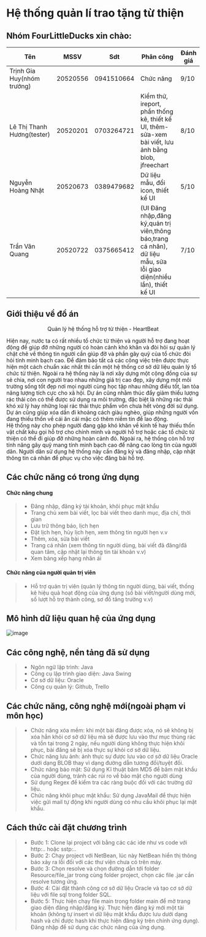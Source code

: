 # Hệ thống quản lí trao tặng từ thiện

## Nhóm FourLittleDucks xin chào: 
| Tên                        | MSSV     | Sdt        | Phân công | Đánh giá |
|----------------------------|----------|------------|-----------|----------|
| Trịnh Gia Huy(nhóm trưởng) | 20520556 | 0941510664 |Chức năng           | 9/10     |
| Lê Thị Thanh Hương(tester) | 20520201 | 0703264721 |Kiểm thử, ireport, phần thống kê, thiết kế UI, thêm-sửa-xem bài viết, lưu ảnh bằng blob, jfreechart      | 8/10     |
| Nguyễn Hoàng Nhật          | 20520673 | 0389479682 |Dữ liệu mẫu, đổi icon, thiết kế UI          | 5/10     |
| Trần Văn Quang             | 20520722 | 0375665412 |(UI Đăng nhập,đăng ký,quản trị viên,thông báo,trang cá nhân), dữ liệu mẫu, sửa lỗi giao diện(nhiều lần), thiết kế UI       | 7/10     |


## Giới thiệu về đồ án
<p align="center">
    Quản lý hệ thống hỗ trợ từ thiện - HeartBeat
</p>
Hiện nay, nước ta có rất nhiều tổ chức từ thiện và người hỗ trợ đang hoạt động để giúp đỡ những người có hoàn cảnh khó khăn và đòi hỏi sự quản lý chặt chẽ về thông tin người cần giúp đỡ và phần gây quỹ của tổ chức đòi hỏi tính minh bạch cao. Để đảm bảo tất cả các công việc trên được thực hiện một cách chuẩn xác nhất thì cần một hệ thống cơ sở dữ liệu quản lý tổ chức từ thiện. Ngoài ra hệ thống này là nơi xây dựng một cộng đồng của sự sẻ chia, nơi con người trao nhau những giá trị cao đẹp, xây dựng một môi trường sống tốt đẹp nơi mọi người cùng học tập nhau những điều tốt, lan tỏa năng lượng tích cực cho xã hội. Dự án cũng nhằm thúc đẩy giảm thiểu lượng rác thải còn có thể được sử dụng ra môi trường, đặc biệt là những rác thải khó xử lý hay những loại rác thải thực phẩm vốn chưa hết vòng đời sử dụng. Dự án cũng giúp xóa dần đi khoảng cách giàu nghèo, giúp những người vốn đang thiếu thốn về cái ăn cái mặc có thêm niềm tin để lao động. </br> 
Hệ thống này cho phép người đang gặp khó khăn về kinh tế hay thiếu thốn vật chất kêu gọi hỗ trợ cho chính mình và người hỗ trợ hoặc các tổ chức từ thiện có thể đi giúp đỡ những hoàn cảnh đó. Ngoài ra, hệ thống còn hỗ trợ tính năng gây quỹ mang tính minh bạch cao để nâng cao lòng tin của người dân. Người dân sử dụng hệ thống này cần đăng ký và đăng nhập, cập nhật thông tin cá nhân để phục vụ cho việc đăng bài hỗ trợ. 
</br>

## Các chức năng có trong ứng dụng
#### Chức năng chung
> * Đăng nhập, đăng ký tài khoản, khôi phục mật khẩu
> * Trang chủ xem bài viết, lọc bài viết theo danh mục, địa chỉ, thời gian
> * Lưu trữ thông báo, lịch hẹn
> * Đặt lịch hẹn, hủy lịch hẹn, xem thông tin người hẹn v.v
> * Thêm, xóa, sửa bài viết
> * Trang cá nhân (xem thông tin người dùng, bài viết đã đăng/đã quan tâm, cập nhật lại thông tin tài khoản v.v)
> * Xem bảng xếp hạng nhân ái
#### Chức năng của người quản trị viên
> *  Hỗ trợ quản trị viên (quản lý thông tin người dùng, bài viết, thống kê hiệu quả hoạt động của ứng dụng (số bài viết/người dùng mới, số lượt hỗ trợ thành công, sơ đồ tăng trưởng v.v)

## Mô hình dữ liệu quan hệ của ứng dụng
![image](https://user-images.githubusercontent.com/87313146/174045456-a4f984fd-5391-498d-b639-f92efeab214d.png)

## Các công nghệ, nền tảng đã sử dụng
> * Ngôn ngữ lập trình: Java
> * Công cụ lập trình giao diện: Java Swing
> * Cơ sở dữ liệu: Oracle
> * Công cụ quản lý: Github, Trello

## Các chức năng, công nghệ mới(ngoài phạm vi môn học)
> * Chức năng xóa mềm: khi một bài đăng được xóa, nó sẽ không bị xóa hẳn khỏi cơ sở dữ liệu mà sẽ được lưu vào thư mục thùng rác và tồn tại trong 2 ngày, nếu người dùng không thực hiện khôi phục, bài đăng sẽ bị xóa thực sự khỏi cơ sở dữ liệu.
> * Chức năng lưu ảnh: ảnh thực sự được lưu vào cơ sở dữ liệu Oracle dưới dạng BLOB thay vì dạng đường dẫn tương đối/tuyệt đối.
> * Chức năng bảo mật: Sử dụng Kĩ thuật băm MD5 để băm mật khẩu của người dùng, tránh các rủi ro về bảo mật cho người dùng
> * Sử dụng Regex để kiểm tra các ràng buộc đối với các trường dữ liệu.
> * Chức năng khôi phục mật khẩu: Sử dụng JavaMail để thực hiện việc gửi mail tự động khi người dùng có nhu cầu khôi phục lại mật khẩu.

## Cách thức cài đặt chương trình
> * Bước 1: Clone lại project với bằng các các ide như vs code với http:.. hoặc sstp:..
> * Bước 2: Chạy project với NetBean, lúc này NetBean hiển thị thông báo xảy ra lỗi đối với các thư viện chưa có trên máy.
> * Bước 3: Chọn resolve và chọn đường dẫn tới folder Resource/file_jar trong cùng folder project, chọn các file .jar cần resolve tương ứng.
> * Bước 4: Cài đặt thành công cơ sở dữ liệu Oracle và tạo cơ sở dữ liệu với file sql trong folder SQL.
> * Bước 5: Thực hiện chạy file main trong folder main để mở trang giao diện đăng nhập/đăng ký. Thực hiện đăng ký mới một tài khoản (không tự insert vì dữ liệu mật khẩu được lưu dưới dạng hash và chỉ được hash khi thực hiện đăng ký trên chính ứng dụng). Đăng nhập để sử dụng các chức năng của ứng dụng.

